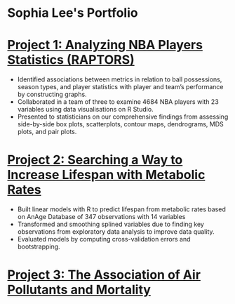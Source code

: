 # Sophia Lee's Portfolio 

# [Project 1: Analyzing NBA Players Statistics (RAPTORS)](https://sophjoo.github.io/NBA_RAPTOR_Report/NBA_RAPTOR_Report.html)

* Identified associations between metrics in relation to ball possessions, season types, and player statistics with player and team’s performance by constructing graphs. 
* Collaborated in a team of three to examine 4684 NBA players with 23 variables using data visualisations on R Studio.
* Presented to statisticians on our comprehensive findings from assessing side-by-side box plots, scatterplots, contour maps, dendrograms, MDS plots, and pair plots.    

# [Project 2: Searching a Way to Increase Lifespan with Metabolic Rates](https://sophjoo.github.io/MetabolicRates/Report.html)
* Built linear models with R to predict lifespan from metabolic rates based on AnAge Database of 347 observations with 14 variables
* Transformed and smoothing splined variables due to finding key observations from exploratory data analysis to improve data quality.
* Evaluated models by computing cross-validation errors and bootstrapping. 

# [Project 3: The Association of Air Pollutants and Mortality](https://sophjoo.github.io/Air_Pollutants/report.html)

